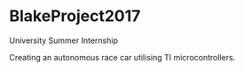 # BlakeProject2017
University Summer Internship

Creating an autonomous race car utilising TI microcontrollers.
